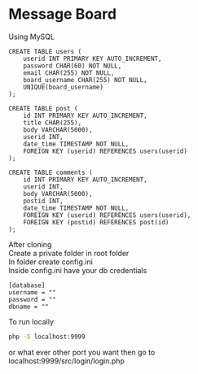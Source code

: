 # Message Board
Using MySQL
```MySQL
CREATE TABLE users (
    userid INT PRIMARY KEY AUTO_INCREMENT,
    password CHAR(60) NOT NULL,
    email CHAR(255) NOT NULL,
    board_username CHAR(255) NOT NULL,
    UNIQUE(board_username)
); 

CREATE TABLE post (
    id INT PRIMARY KEY AUTO_INCREMENT,
    title CHAR(255),
    body VARCHAR(5000),
    userid INT,
    date_time TIMESTAMP NOT NULL,
    FOREIGN KEY (userid) REFERENCES users(userid)
);

CREATE TABLE comments (
    id INT PRIMARY KEY AUTO_INCREMENT,
    userid INT,
    body VARCHAR(5000),
    postid INT,
    date_time TIMESTAMP NOT NULL,
    FOREIGN KEY (userid) REFERENCES users(userid),
    FOREIGN KEY (postid) REFERENCES post(id)
);
```

After cloning\
Create a private folder in root folder\
In folder create config.ini\
Inside config.ini have your db credentials
```
[database]
username = ""
password = ""
dbname = ""
```

To run locally
```bash
php -S localhost:9999
```
or what ever other port you want then go to\
localhost:9999/src/login/login.php